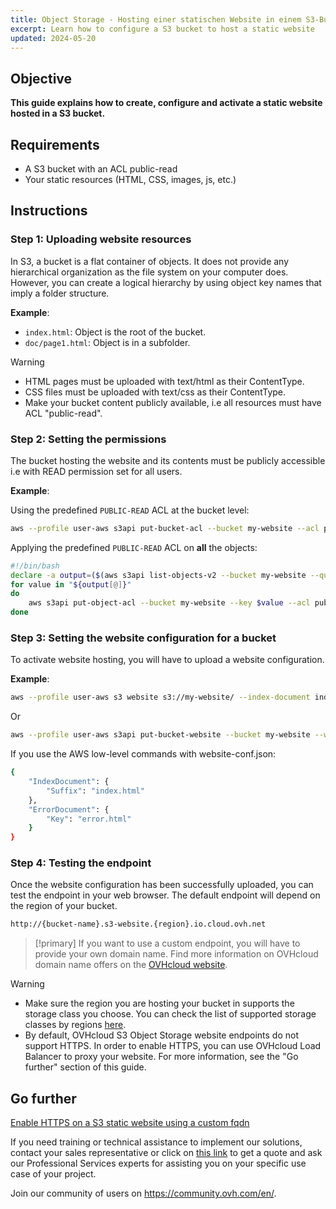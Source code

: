 ```yaml
---
title: Object Storage - Hosting einer statischen Website in einem S3-Bucket (EN)
excerpt: Learn how to configure a S3 bucket to host a static website
updated: 2024-05-20
---
```


## Objective

**This guide explains how to create, configure and activate a static website hosted in a S3 bucket.**

## Requirements

- A S3 bucket with an ACL public-read
- Your static resources (HTML, CSS, images, js, etc.)

## Instructions

### Step 1: Uploading website resources

In S3, a bucket is a flat container of objects. It does not provide any hierarchical organization as the file system on your computer does. However, you can create a logical hierarchy by using object key names that imply a folder structure.

**Example**:

- `index.html`: Object is the root of the bucket.
- `doc/page1.html`: Object is in a subfolder.

> [!warning]
>
> - HTML pages must be uploaded with text/html as their ContentType.
> - CSS files must be uploaded with text/css as their ContentType.
> - Make your bucket content publicly available, i.e all resources must have ACL "public-read".

### Step 2: Setting the permissions

The bucket hosting the website and its contents must be publicly accessible i.e with READ permission set for all users.

**Example**:

Using the predefined `PUBLIC-READ` ACL at the bucket level:

```sh
aws --profile user-aws s3api put-bucket-acl --bucket my-website --acl public-read
```

Applying the predefined `PUBLIC-READ` ACL on **all** the objects:

```sh
#!/bin/bash
declare -a output=($(aws s3api list-objects-v2 --bucket my-website --query='Contents[].Key' | jq -r '.[]'))
for value in "${output[@]}"
do
    aws s3api put-object-acl --bucket my-website --key $value --acl public-read
done
```

### Step 3: Setting the website configuration for a bucket

To activate website hosting, you will have to upload a website configuration.

**Example**:

```sh
aws --profile user-aws s3 website s3://my-website/ --index-document index.html --error-document error.html
```

Or

```sh
aws --profile user-aws s3api put-bucket-website --bucket my-website --website-configuration file://website-conf.json
```

If you use the AWS low-level commands with website-conf.json:

```sh
{
    "IndexDocument": {
        "Suffix": "index.html"
    },
    "ErrorDocument": {
        "Key": "error.html"
    }
}
```

### Step 4: Testing the endpoint

Once the website configuration has been successfully uploaded, you can test the endpoint in your web browser.
The default endpoint will depend on the region of your bucket.

```sh
http://{bucket-name}.s3-website.{region}.io.cloud.ovh.net
```


> [!primary]
> If you want to use a custom endpoint, you will have to provide your own domain name.
> Find more information on OVHcloud domain name offers on the [OVHcloud website](/links/web/domains).

> [!warning]
> - Make sure the region you are hosting your bucket in supports the storage class you choose. You can check the list of supported storage classes by regions [here](/pages/storage_and_backup/object_storage/s3_location).
> - By default, OVHcloud S3 Object Storage website endpoints do not support HTTPS. In order to enable HTTPS, you can use OVHcloud Load Balancer to proxy your website. For more information, see the "Go further" section of this guide.

## Go further

[Enable HTTPS on a S3 static website using a custom fqdn](/pages/storage_and_backup/object_storage/s3_website_https)

If you need training or technical assistance to implement our solutions, contact your sales representative or click on [this link](/links/professional-services) to get a quote and ask our Professional Services experts for assisting you on your specific use case of your project.

Join our community of users on <https://community.ovh.com/en/>.
